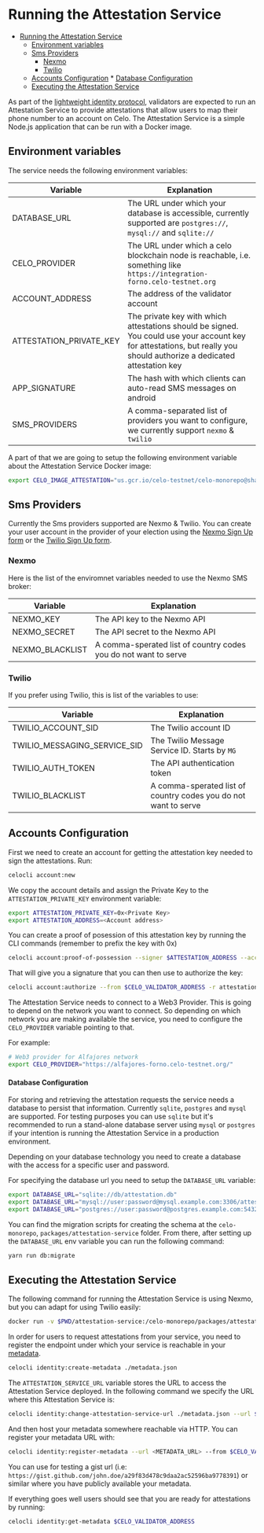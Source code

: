 # Running the Attestation Service

- [Running the Attestation Service](#running-the-attestation-service)
  - [Environment variables](#environment-variables)
  - [Sms Providers](#sms-providers)
    - [Nexmo](#nexmo)
    - [Twilio](#twilio)
  - [Accounts Configuration](#accounts-configuration) \* [Database Configuration](#database-configuration)
  - [Executing the Attestation Service](#executing-the-attestation-service)

As part of the [lightweight identity protocol](/celo-codebase/protocol/identity), validators are expected to run an Attestation Service to provide attestations that allow users to map their phone number to an account on Celo. The Attestation Service is a simple Node.js application that can be run with a Docker image.

## Environment variables

The service needs the following environment variables:

| Variable                | Explanation                                                                                                                                                            |
| ----------------------- | ---------------------------------------------------------------------------------------------------------------------------------------------------------------------- |
| DATABASE_URL            | The URL under which your database is accessible, currently supported are `postgres://`, `mysql://` and `sqlite://`                                                     |  |
| CELO_PROVIDER           | The URL under which a celo blockchain node is reachable, i.e. something like `https://integration-forno.celo-testnet.org`                                              |  |
| ACCOUNT_ADDRESS         | The address of the validator account                                                                                                                                   |  |
| ATTESTATION_PRIVATE_KEY | The private key with which attestations should be signed. You could use your account key for attestations, but really you should authorize a dedicated attestation key |  |
| APP_SIGNATURE           | The hash with which clients can auto-read SMS messages on android                                                                                                      |  |
| SMS_PROVIDERS           | A comma-separated list of providers you want to configure, we currently support `nexmo` & `twilio`                                                                     |  |

A part of that we are going to setup the following environment variable about the Attestation Service Docker image:

```bash
export CELO_IMAGE_ATTESTATION="us.gcr.io/celo-testnet/celo-monorepo@sha256:708ea8b24736a755c4dd3792e8973a6f0bf92b1f91edceb8e0b603ad66f2d70c"
```

## Sms Providers

Currently the Sms providers supported are Nexmo & Twilio. You can create your user account in the provider of your election using the [Nexmo Sign Up form](https://dashboard.nexmo.com/sign-up) or the [Twilio Sign Up form](https://www.twilio.com/try-twilio).

### Nexmo

Here is the list of the enviromnet variables needed to use the Nexmo SMS broker:

| Variable        | Explanation                                                     |
| --------------- | --------------------------------------------------------------- |
| NEXMO_KEY       | The API key to the Nexmo API                                    |
| NEXMO_SECRET    | The API secret to the Nexmo API                                 |
| NEXMO_BLACKLIST | A comma-sperated list of country codes you do not want to serve |

### Twilio

If you prefer using Twilio, this is list of the variables to use:

| Variable                     | Explanation                                                     |
| ---------------------------- | --------------------------------------------------------------- |
| TWILIO_ACCOUNT_SID           | The Twilio account ID                                           |
| TWILIO_MESSAGING_SERVICE_SID | The Twilio Message Service ID. Starts by `MG`                   |
| TWILIO_AUTH_TOKEN            | The API authentication token                                    |
| TWILIO_BLACKLIST             | A comma-sperated list of country codes you do not want to serve |

## Accounts Configuration

First we need to create an account for getting the attestation key needed to sign the attestations. Run:

```bash
celocli account:new
```

We copy the account details and assign the Private Key to the `ATTESTATION_PRIVATE_KEY` environment variable:

```bash
export ATTESTATION_PRIVATE_KEY=0x<Private Key>
export ATTESTATION_ADDRESS=<Account address>
```

You can create a proof of posession of this attestation key by running the CLI commands (remember to prefix the key with 0x)

```bash
celocli account:proof-of-possession --signer $ATTESTATION_ADDRESS --account $CELO_VALIDATOR_ADDRESS --privateKey $ATTESTATION_PRIVATE_KEY
```

That will give you a signature that you can then use to authorize the key:

```bash
celocli account:authorize --from $CELO_VALIDATOR_ADDRESS -r attestation --pop SIGNATURE --signer $ATTESTATION_ADDRESS
```

The Attestation Service needs to connect to a Web3 Provider. This is going to depend on the network you want to connect. So depending on which network you are making available the service, you need to configure the `CELO_PROVIDER` variable pointing to that.

For example:

```bash
# Web3 provider for Alfajores network
export CELO_PROVIDER="https://alfajores-forno.celo-testnet.org/"
```

#### Database Configuration

For storing and retrieving the attestation requests the service needs a database to persist that information. Currently `sqlite`, `postgres` and `mysql` are supported. For testing purposes you can use `sqlite` but it's recommended to run a stand-alone database server using `mysql` or `postgres` if your intention is running the Attestation Service in a production environment.

Depending on your database technology you need to create a database with the access for a specific user and password.

For specifying the database url you need to setup the `DATABASE_URL` variable:

```bash
export DATABASE_URL="sqlite://db/attestation.db"
export DATABASE_URL="mysql://user:password@mysql.example.com:3306/attestation-service"
export DATABASE_URL="postgres://user:password@postgres.example.com:5432/attestation-service"
```

You can find the migration scripts for creating the schema at the `celo-monorepo`, `packages/attestation-service` folder. From there, after setting up the `DATABASE_URL` env variable you can run the following command:

```bash
yarn run db:migrate
```

## Executing the Attestation Service

The following command for running the Attestation Service is using Nexmo, but you can adapt for using Twilio easily:

```bash
docker run -v $PWD/attestation-service:/celo-monorepo/packages/attestation-service/db --name -d --restart always --entrypoint /bin/bash -e ATTESTATION_KEY=$ATTESTATION_PRIVATE_KEY -e ACCOUNT_ADDRESS=0x$CELO_VALIDATOR_ADDRESS -e CELO_PROVIDER=$CELO_PROVIDER -e DATABASE_URL=$DATABASE_URL -e SMS_PROVIDERS=nexmo -e NEXMO_KEY=$NEXMO_KEY -e NEXMO_SECRET=$NEXMO_SECRET -e NEXMO_BLACKLIST=$NEXMO_BLACKLIST  -d -p 3000:80 $CELO_IMAGE_ATTESTATION -c " cd /celo-monorepo/packages/attestation-service && touch db/attestation.db && yarn run db:migrate && yarn start "
```

In order for users to request attestations from your service, you need to register the endpoint under which your service is reachable in your [metadata](/celo-codebase/protocol/identity/metadata).

```bash
celocli identity:create-metadata ./metadata.json
```

The `ATTESTATION_SERVICE_URL` variable stores the URL to access the Attestation Service deployed. In the following command we specify the URL where this Attestation Service is:

```bash
celocli identity:change-attestation-service-url ./metadata.json --url $ATTESTATION_SERVICE_URL
```

And then host your metadata somewhere reachable via HTTP. You can register your metadata URL with:

```bash
celocli identity:register-metadata --url <METADATA_URL> --from $CELO_VALIDATOR_ADDRESS
```

You can use for testing a gist url (i.e: `https://gist.github.com/john.doe/a29f83d478c9daa2ac52596ba9778391`) or similar where you have publicly available your metadata.

If everything goes well users should see that you are ready for attestations by running:

```bash
celocli identity:get-metadata $CELO_VALIDATOR_ADDRESS
```
